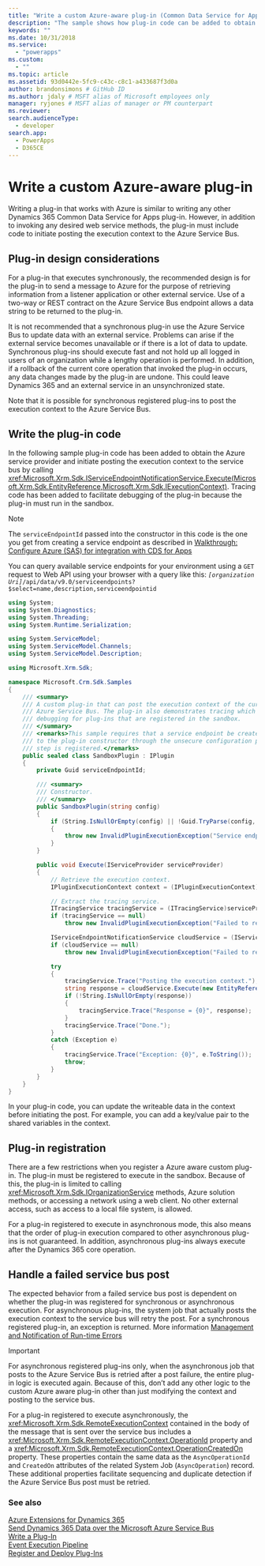 ```yaml
---
title: "Write a custom Azure-aware plug-in (Common Data Service for Apps) | Microsoft Docs"
description: "The sample shows how plug-in code can be added to obtain the Azure service provider and initiate posting the execution context to the service bus by calling IExecutionContext)."
keywords: ""
ms.date: 10/31/2018
ms.service:
  - "powerapps"
ms.custom:
  - ""
ms.topic: article
ms.assetid: 93d0442e-5fc9-c43c-c8c1-a433687f3d0a
author: brandonsimons # GitHub ID
ms.author: jdaly # MSFT alias of Microsoft employees only
manager: ryjones # MSFT alias of manager or PM counterpart
ms.reviewer: 
search.audienceType: 
  - developer
search.app: 
  - PowerApps
  - D365CE
---
```


# Write a custom Azure-aware plug-in

<!-- https://docs.microsoft.com/dynamics365/customer-engagement/developer/write-custom-azure-aware-plugin -->

Writing a plug-in that works with Azure is similar to writing any other Dynamics 365 Common Data Service for Apps plug-in. However, in addition to invoking any desired web service methods, the plug-in must include code to initiate posting the execution context to the Azure Service Bus.  
  
<a name="bkmk_design"></a>

## Plug-in design considerations  
For a plug-in that executes synchronously, the recommended design is for the plug-in to send a message to Azure for the purpose of retrieving information from a listener application or other external service. Use of a two-way or REST contract on the Azure Service Bus endpoint allows a data string to be returned to the plug-in.  
  
It is not recommended that a synchronous plug-in use the Azure Service Bus to update data with an external service. Problems can arise if the external service becomes unavailable or if there is a lot of data to update. Synchronous plug-ins should execute fast and not hold up all logged in users of an organization while a lengthy operation is performed. In addition, if a rollback of the current core operation that invoked the plug-in occurs, any data changes made by the plug-in are undone. This could leave Dynamics 365 and an external service in an unsynchronized state.  
  
Note that it is possible for synchronous registered plug-ins to post the execution context to the Azure Service Bus.  
  
<a name="bkmk_writing"></a>
  
## Write the plug-in code 
 
In the following sample plug-in code has been added to obtain the Azure service provider and initiate posting the execution context to the service bus by calling <xref:Microsoft.Xrm.Sdk.IServiceEndpointNotificationService.Execute(Microsoft.Xrm.Sdk.EntityReference,Microsoft.Xrm.Sdk.IExecutionContext)>. Tracing code has been added to facilitate debugging of the plug-in because the plug-in must run in the sandbox.  

> [!NOTE]
> The `serviceEndpointId` passed into the constructor in this code is the one you get from creating a service endpoint as described in [Walkthrough: Configure Azure (SAS) for integration with CDS for Apps](walkthrough-configure-azure-sas-integration.md)
>
> You can query available service endpoints for your environment using a `GET` request to Web API using your browser with a query like this: *`[organization Uri]`*`/api/data/v9.0/serviceendpoints?$select=name,description,serviceendpointid`
  
```csharp
using System;
using System.Diagnostics;
using System.Threading;
using System.Runtime.Serialization;

using System.ServiceModel;
using System.ServiceModel.Channels;
using System.ServiceModel.Description;

using Microsoft.Xrm.Sdk;

namespace Microsoft.Crm.Sdk.Samples
{
    /// <summary>
    /// A custom plug-in that can post the execution context of the current message to the Windows
    /// Azure Service Bus. The plug-in also demonstrates tracing which assist with
    /// debugging for plug-ins that are registered in the sandbox.
    /// </summary>
    /// <remarks>This sample requires that a service endpoint be created first, and its ID passed
    /// to the plug-in constructor through the unsecure configuration parameter when the plug-in
    /// step is registered.</remarks>
    public sealed class SandboxPlugin : IPlugin
    {
        private Guid serviceEndpointId; 

        /// <summary>
        /// Constructor.
        /// </summary>
        public SandboxPlugin(string config)
        {
            if (String.IsNullOrEmpty(config) || !Guid.TryParse(config, out serviceEndpointId))
            {
                throw new InvalidPluginExecutionException("Service endpoint ID should be passed as config.");
            }
        }

        public void Execute(IServiceProvider serviceProvider)
        {
            // Retrieve the execution context.
            IPluginExecutionContext context = (IPluginExecutionContext)serviceProvider.GetService(typeof(IPluginExecutionContext));

            // Extract the tracing service.
            ITracingService tracingService = (ITracingService)serviceProvider.GetService(typeof(ITracingService));
            if (tracingService == null)
                throw new InvalidPluginExecutionException("Failed to retrieve the tracing service.");

            IServiceEndpointNotificationService cloudService = (IServiceEndpointNotificationService)serviceProvider.GetService(typeof(IServiceEndpointNotificationService));
            if (cloudService == null)
                throw new InvalidPluginExecutionException("Failed to retrieve the service bus service.");

            try
            {
                tracingService.Trace("Posting the execution context.");
                string response = cloudService.Execute(new EntityReference("serviceendpoint", serviceEndpointId), context);
                if (!String.IsNullOrEmpty(response))
                {
                    tracingService.Trace("Response = {0}", response);
                }
                tracingService.Trace("Done.");
            }
            catch (Exception e)
            {
                tracingService.Trace("Exception: {0}", e.ToString());
                throw;
            }
        }
    }
}
```  
  
In your plug-in code, you can update the writeable data in the context before initiating the post. For example, you can add a key/value pair to the shared variables in the context. 
  
<a name="bkmk_registration"></a>

## Plug-in registration

There are a few restrictions when you register a Azure aware custom plug-in. The plug-in must be registered to execute in the sandbox. Because of this, the plug-in is limited to calling <xref:Microsoft.Xrm.Sdk.IOrganizationService> methods, Azure solution methods, or accessing a network using a web client. No other external access, such as access to a local file system, is allowed.  
  
For a plug-in registered to execute in asynchronous mode, this also means that the order of plug-in execution compared to other asynchronous plug-ins is not guaranteed. In addition, asynchronous plug-ins always execute after the Dynamics 365 core operation.  
  
<a name="bkmk_failure"></a>
 
## Handle a failed service bus post

The expected behavior from a failed service bus post is dependent on whether the plug-in was registered for synchronous or asynchronous execution. For asynchronous plug-ins, the system job that actually posts the execution context to the service bus will retry the post. For a synchronous registered plug-in, an exception is returned. More information [Management and Notification of Run-time Errors](azure-integration.md)  
  
> [!IMPORTANT]
>  For asynchronous registered plug-ins only, when the asynchronous job that posts to the Azure Service Bus is retried after a post failure, the entire plug-in logic is executed again. Because of this, don’t add any other logic to the custom Azure aware plug-in other than just modifying the context and posting to the service bus.  
  
For a plug-in registered to execute asynchronously, the <xref:Microsoft.Xrm.Sdk.RemoteExecutionContext> contained in the body of the message that is sent over the service bus includes a <xref:Microsoft.Xrm.Sdk.RemoteExecutionContext.OperationId> property and a <xref:Microsoft.Xrm.Sdk.RemoteExecutionContext.OperationCreatedOn> property. These properties contain the same data as the `AsyncOperationId` and `CreatedOn` attributes of the related System Job (`AsyncOperation`) record. These additional properties facilitate sequencing and duplicate detection if the Azure Service Bus post must be retried.  
  
### See also

[Azure Extensions for Dynamics 365](azure-integration.md)<br />
[Send Dynamics 365 Data over the Microsoft Azure Service Bus](work-data-azure-solution.md)<br />
[Write a Plug-In](write-plug-in.md)<br />
[Event Execution Pipeline](event-framework.md)<br />
[Register and Deploy Plug-Ins](register-plug-in.md)
